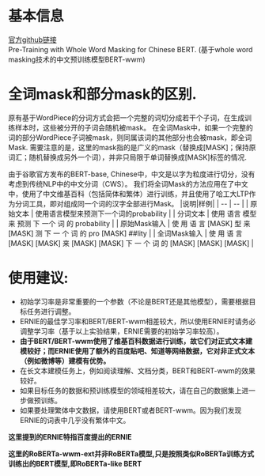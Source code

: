 # 基本信息  
[官方github链接](https://github.com/ymcui/Chinese-BERT-wwm)  
Pre-Training with Whole Word Masking for Chinese BERT. (基于whole word masking技术的中文预训练模型BERT-wwm)  

# 全词mask和部分mask的区别.  

原有基于WordPiece的分词方式会把一个完整的词切分成若干个子词，在生成训练样本时，这些被分开的子词会随机被mask。 在全词Mask中，如果一个完整的词的部分WordPiece子词被mask，则同属该词的其他部分也会被mask，即全词Mask.
需要注意的是，这里的mask指的是广义的mask（替换成[MASK]；保持原词汇；随机替换成另外一个词），并非只局限于单词替换成[MASK]标签的情况.

由于谷歌官方发布的BERT-base, Chinese中，中文是以字为粒度进行切分，没有考虑到传统NLP中的中文分词（CWS）。 我们将全词Mask的方法应用在了中文中，使用了中文维基百科（包括简体和繁体）进行训练，并且使用了哈工大LTP作为分词工具，即对组成同一个词的汉字全部进行Mask。
|说明|样例|
| -- | -- |
| 原始文本 | 使用语言模型来预测下一个词的probability |
| 分词文本 | 使用 语言 模型 来 预测 下 一个 词 的 probability |
| 原始Mask输入 | 使 用 语 言 [MASK] 型 来 [MASK] 测 下 一 个 词 的 pro [MASK] ##lity |
| 全词Mask输入 | 使 用 语 言 [MASK] [MASK] 来 [MASK] [MASK] 下 一 个 词 的 [MASK] [MASK] [MASK] |  

# 使用建议:
- 初始学习率是非常重要的一个参数（不论是BERT还是其他模型），需要根据目标任务进行调整。
- ERNIE的最佳学习率和BERT/BERT-wwm相差较大，所以使用ERNIE时请务必调整学习率（基于以上实验结果，ERNIE需要的初始学习率较高）。
- **由于BERT/BERT-wwm使用了维基百科数据进行训练，故它们对正式文本建模较好；而ERNIE使用了额外的百度贴吧、知道等网络数据，它对非正式文本（例如微博等）建模有优势。**
- 在长文本建模任务上，例如阅读理解、文档分类，BERT和BERT-wwm的效果较好。
- 如果目标任务的数据和预训练模型的领域相差较大，请在自己的数据集上进一步做预训练。
- 如果要处理繁体中文数据，请使用BERT或者BERT-wwm。因为我们发现ERNIE的词表中几乎没有繁体中文。

**这里提到的ERNIE特指百度提出的ERNIE**  

**这里的RoBERTa-wwm-ext并非RoBERTa模型,只是按照类似RoBERTa训练方式训练出的BERT模型,即RoBERTa-like BERT**

